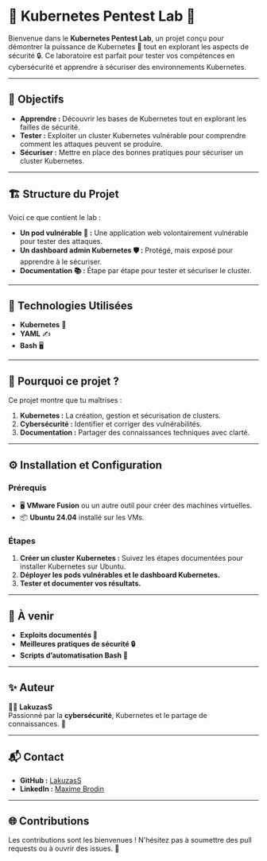 # 🚀 Kubernetes Pentest Lab 🔐

Bienvenue dans le **Kubernetes Pentest Lab**, un projet conçu pour démontrer la puissance de Kubernetes 🐳 tout en explorant les aspects de sécurité 🔒. Ce laboratoire est parfait pour tester vos compétences en cybersécurité et apprendre à sécuriser des environnements Kubernetes. 

---

## 🎯 Objectifs
- **Apprendre :** Découvrir les bases de Kubernetes tout en explorant les failles de sécurité.
- **Tester :** Exploiter un cluster Kubernetes vulnérable pour comprendre comment les attaques peuvent se produire.
- **Sécuriser :** Mettre en place des bonnes pratiques pour sécuriser un cluster Kubernetes.

---

## 🏗️ Structure du Projet
Voici ce que contient le lab :
- **Un pod vulnérable 🧨 :** Une application web volontairement vulnérable pour tester des attaques.
- **Un dashboard admin Kubernetes 🛡️ :** Protégé, mais exposé pour apprendre à le sécuriser.
- **Documentation 📚 :** Étape par étape pour tester et sécuriser le cluster.

---

## 🚀 Technologies Utilisées
- **Kubernetes** 🐳
- **YAML** ✍️
- **Bash** 🖥️

---

## 🌟 Pourquoi ce projet ?
Ce projet montre que tu maîtrises :
1. **Kubernetes :** La création, gestion et sécurisation de clusters.
2. **Cybersécurité :** Identifier et corriger des vulnérabilités.
3. **Documentation :** Partager des connaissances techniques avec clarté.

---

## ⚙️ Installation et Configuration
### Prérequis
- 🖥️ **VMware Fusion** ou un autre outil pour créer des machines virtuelles.
- 📦 **Ubuntu 24.04** installé sur les VMs.

### Étapes
1. **Créer un cluster Kubernetes :** Suivez les étapes documentées pour installer Kubernetes sur Ubuntu.
2. **Déployer les pods vulnérables et le dashboard Kubernetes.**
3. **Tester et documenter vos résultats.**

---

## 🎉 À venir
- **Exploits documentés 📖**
- **Meilleures pratiques de sécurité 🔒**
- **Scripts d’automatisation Bash 🤖**

---

## ✨ Auteur
👨‍💻 **LakuzasS**  
Passionné par la **cybersécurité**, Kubernetes et le partage de connaissances. 🚀

---

## 📬 Contact
- **GitHub :** [LakuzasS](https://github.com/LakuzasS)
- **LinkedIn :** [Maxime Brodin](https://www.linkedin.com/in/maxime-brodin/)

---

## 🌐 Contributions
Les contributions sont les bienvenues ! N'hésitez pas à soumettre des pull requests ou à ouvrir des issues. 🚀
